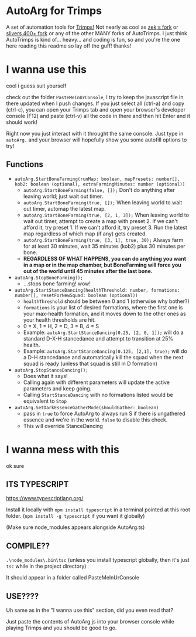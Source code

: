 # AutoArg for Trimps

A set of automation tools for [Trimps!](trimps.github.io) Not nearly as cool as [zek;s fork](https://github.com/Zorn192/AutoTrimps) or [slivers 400+ fork](https://github.com/slivermasterz/AutoTrimps) or any of the other MANY forks of AutoTrimps. I just think AutoTrimps is kind of... heavy... and coding is fun, so and you're the one here reading this readme so lay off the guff! thanks!

# I wanna use this

cool i guess suit yourself

check out the folder `PasteMeInUrConsole`, I try to keep the javascript file in there updated when I push changes. If you just select all (ctrl-a) and copy (ctrl-c), you can open your Trimps tab and open your browser's developer console (F12) and paste (ctrl-v) all the code in there and then hit Enter and it should work!

Right now you just interact with it throught the same console. Just type in `autoArg.` and your browser will hopefully show you some autofill options to try!

## Functions

* `autoArg.StartBoneFarming(runMap: boolean, mapPresets: number[], kob2: boolean (optional), extraFarmingMinutes: number (optional))`
    * `autoArg.StartBoneFarming(false, []);` Don't do anything after leaving world; just wait out timer.
    * `autoArg.StartBoneFarming(true, []);` When leaving world to wait out timer, automap the latest map.
    * `autoArg.StartBoneFarming(true, [2, 1, 3]);` When leaving world to wait out timer, attempt to create a map with preset 2. If we can't afford it, try preset 1. If we can't afford it, try preset 3. Run the latest map regardless of which map (if any) gets created.
    * `autoArg.StartBoneFarming(true, [3, 1], true, 30);` Always farm for at least 30 minutes, wait 35 minutes (kob2) plus 30 minutes per bone.
    * **REGARDLESS OF WHAT HAPPENS, you can do anything you want in a map or in the map chamber, but BoneFarming will force you out of the world until 45 minutes after the last bone.**
* `autoArg.StopBoneFarming();`
    * ...stops bone farming! wow!
* `autoArg.StartStanceDancing(healthThreshold: number, formations: number[], resetForNewSquad: boolean (optional))`
    * `healthThreshold` should be between 0 and 1 (otherwise why bother?)
    * `formations` is your list of desired formations, where the first one is your max-health formation, and it moves down to the other ones as your health thresholds are hit.
    * 0 = X, 1 = H, 2 = D, 3 = B, 4 = S
    * Example: `autoArg.StartStanceDancing(0.25, [2, 0, 1]);` will do a standard D-X-H stancedance and attempt to transition at 25% health.
    * Example: `autoArg.StartStanceDancing(0.125, [2,1], true);` will do a D-H stancedance and automatically kill the squad when the next squad is ready (unless that squad is still in D formation)
* `autoArg.StopStanceDancing();`
    * Does what it says!
    * Calling again with different parameters will update the active parameters and keep going.
    * Calling `StartStanceDancing` with no formations listed would be equivalent to `Stop`
* `autoArg.SetDarkEssenceGatherMode(shouldGather: boolean)`
    * pass in `true` to force AutoArg to always run S if there is ungathered essence and we're in the world. `false` to disable this check.
    * This will override StanceDancing


# I wanna mess with this

ok sure 

## ITS TYPESCRIPT

https://www.typescriptlang.org/

Install it locally with `npm install typescript` in a terminal pointed at this root folder. (`npm install -g typescript` if you want it globally)

(Make sure node_modules appears alongside AutoArg.ts)

## COMPILE??

`.\node_modules\.bin\tsc` (unless you install typescript globally, then it's just `tsc` while in the project directory)

It should appear in a folder called PasteMeInUrConsole

## USE????

Uh same as in the "I wanna use this" section, did you even read that?

Just paste the contents of AutoArg.js into your browser console while playing Trimps and you should be good to go.

